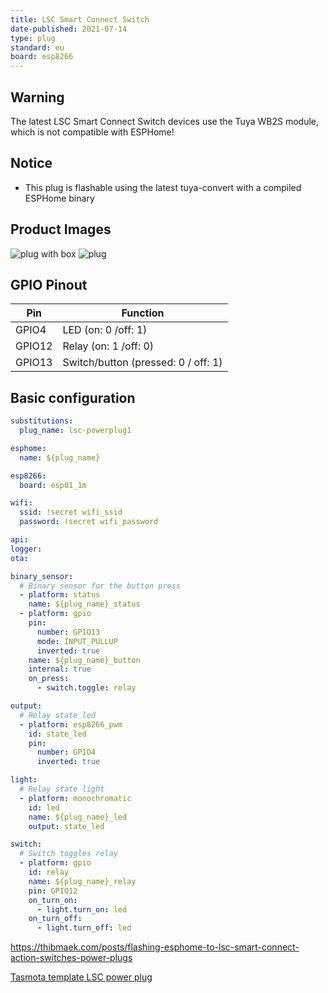 ```yaml
---
title: LSC Smart Connect Switch
date-published: 2021-07-14
type: plug
standard: eu
board: esp8266
---
```


## Warning

The latest LSC Smart Connect Switch devices use the Tuya WB2S module, which is not compatible with ESPHome!

## Notice

- This plug is flashable using the latest tuya-convert with a compiled ESPHome binary

## Product Images

![plug with box](https://www.action.com/globalassets/cmsarticleimages/79/77/2578677_8712879142799-111.png?preset=mediaSliderImageLargeHD)
![plug](https://www.action.com/globalassets/cmsarticleimages/79/78/2578677_8712879142799-110_02.png?preset=mediaSliderImageLargeHD)

## GPIO Pinout

| Pin    | Function                            |
| ------ | ----------------------------------- |
| GPIO4  | LED (on: 0 /off: 1)                 |
| GPIO12 | Relay (on: 1 /off: 0)               |
| GPIO13 | Switch/button (pressed: 0 / off: 1) |

## Basic configuration

```yml
substitutions:
  plug_name: lsc-powerplug1

esphome:
  name: ${plug_name}

esp8266:
  board: esp01_1m

wifi:
  ssid: !secret wifi_ssid
  password: !secret wifi_password

api:
logger:
ota:

binary_sensor:
  # Binary sensor for the button press
  - platform: status
    name: ${plug_name}_status
  - platform: gpio
    pin:
      number: GPIO13
      mode: INPUT_PULLUP
      inverted: true
    name: ${plug_name}_button
    internal: true
    on_press:
      - switch.toggle: relay

output:
  # Relay state led
  - platform: esp8266_pwm
    id: state_led
    pin:
      number: GPIO4
      inverted: true

light:
  # Relay state light
  - platform: monochromatic
    id: led
    name: ${plug_name}_led
    output: state_led

switch:
  # Switch toggles relay
  - platform: gpio
    id: relay
    name: ${plug_name}_relay
    pin: GPIO12
    on_turn_on:
      - light.turn_on: led
    on_turn_off:
      - light.turn_off: led
```

https://thibmaek.com/posts/flashing-esphome-to-lsc-smart-connect-action-switches-power-plugs

[Tasmota template LSC power plug](https://templates.blakadder.com/lsc_smart_connect_power_plug.html)

